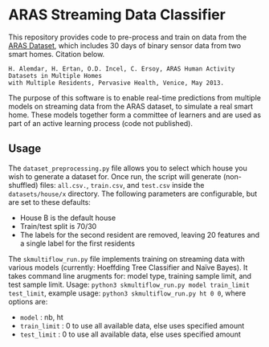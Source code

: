 # ARAS Streaming Data Classifier

This repository provides code to pre-process and train on data from the [ARAS Dataset](https://www.cmpe.boun.edu.tr/aras/), which includes 30 days of binary sensor data from two smart homes. Citation below.

```
H. Alemdar, H. Ertan, O.D. Incel, C. Ersoy, ARAS Human Activity Datasets in Multiple Homes
with Multiple Residents, Pervasive Health, Venice, May 2013. 
```

The purpose of this software is to enable real-time predictions from multiple models on streaming data from the ARAS dataset, to simulate a real smart home. These models together form a committee of learners and are used as part of an active learning process (code not published).

## Usage

The ```dataset_preprocessing.py``` file allows you to select which house you wish to generate a dataset for. Once run, the script will generate (non-shuffled) files: ```all.csv.```, ```train.csv```, and ```test.csv``` inside the ```datasets/house/x``` directory. The following parameters are configurable, but are set to these defaults:
* House B is the default house
* Train/test split is 70/30
* The labels for the second resident are removed, leaving 20 features and a single label for the first residents

The ```skmultiflow_run.py``` file implements training on streaming data with various models (currently: Hoeffding Tree Classifier and Naïve Bayes). It takes command line arugments for: model type, training sample limit, and test sample limit. Usage: ```python3 skmultiflow_run.py model train_limit test_limit```, example usage: ```python3 skmultiflow_run.py ht 0 0```, where options are:
* ```model``` : nb, ht
* ```train_limit``` : 0 to use all available data, else uses specified amount
* ```test_limit``` : 0 to use all available data, else uses specified amount
